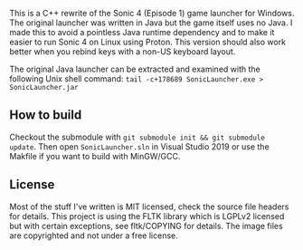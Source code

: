 This is a C++ rewrite of the Sonic 4 (Episode 1) game launcher for Windows.
The original launcher was written in Java but the game itself uses no Java.
I made this to avoid a pointless Java runtime dependency and to make it easier
to run Sonic 4 on Linux using Proton.
This version should also work better when you rebind keys with a non-US keyboard layout.

The original Java launcher can be extracted and examined with the
following Unix shell command: `tail -c+178689 SonicLauncher.exe > SonicLauncher.jar`

How to build
------------
Checkout the submodule with `git submodule init && git submodule update`.
Then open `SonicLauncher.sln` in Visual Studio 2019 or use the Makfile if you want to
build with MinGW/GCC.

License
-------
Most of the stuff I've written is MIT licensed, check the source file headers for details.
This project is using the FLTK library which is LGPLv2 licensed but with certain exceptions,
see fltk/COPYING for details. The image files are copyrighted and not under a free license.

